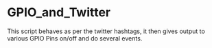 # GPIO_and_Twitter
This script behaves as per the twitter hashtags, it then gives output to various GPIO Pins on/off and do several events.
